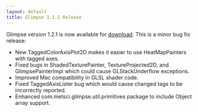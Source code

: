 ```yaml
---
layout: default
title: Glimpse 1.2.1 Release
---
```


Glimpse version 1.2.1 is now available for <a href="https://github.com/metsci/glimpse/downloads">download</a>. This is a minor bug fix release:

<div class="list">
<ul>
<li>New TaggedColorAxisPlot2D makes it easier to use HeatMapPainters with tagged axes.</li>
<li>Fixed bugs in ShadedTexturePainter, TextureProjected2D, and GlimpsePainterImpl which could cause GLStackUnderflow exceptions.</li>
<li>Improved Mac compatibility in GLSL shader code.</li>
<li>Fixed TaggedAxisLister bug which would cause changed tags to be incorrectly reported.</li>
<li>Enhanced com.metsci.glimpse.util.primitives package to include Object array support.</li>
</ul>
</div>
